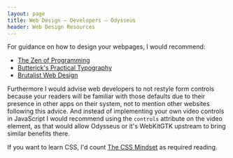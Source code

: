 ```yaml
---
layout: page
title: Web Design — Developers — Odysseus
header: Web Design Resources
---
```


For guidance on how to design your webpages, I would recommend:
* [The Zen of Programming](https://zen-of-programming.com/design/)
* [Butterick's Practical Typography](https://practicaltypography.com/)
* [Brutalist Web Design](https://brutalist-web.design/)

Furthermore I would advise web developers to not restyle form controls because your readers will be familiar with those defaults due to their presence in other apps on their system, not to mention other websites following this advice. And instead of implementing your own video controls in JavaScript I would recommend using the `controls` attribute on the video element, as that would allow Odysseus or it's WebKitGTK upstream to bring similar benefits there.

If you want to learn CSS, I'd count [The CSS Mindset](https://mxb.dev/blog/the-css-mindset/) as required reading.
